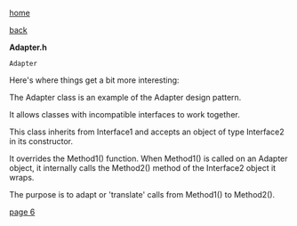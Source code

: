 [home](./page01.md)

[back](./page04.md)

**Adapter.h**

```
Adapter
```
Here's where things get a bit more interesting:

The Adapter class is an example of the Adapter design pattern.

It allows classes with incompatible interfaces to work together.

This class inherits from Interface1 and accepts an object of type Interface2 in its constructor.

It overrides the Method1() function. When Method1() is called on an Adapter object, it internally calls the Method2() method of the Interface2 object it wraps.

The purpose is to adapt or 'translate' calls from Method1() to Method2().

[page 6](./page06.md)
